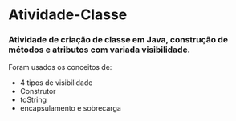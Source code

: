 # Atividade-Classe
### Atividade de criação de classe em Java, construção de métodos e atributos com variada visibilidade.
Foram usados os conceitos de:
- 4 tipos de visibilidade
- Construtor
- toString
- encapsulamento e sobrecarga

